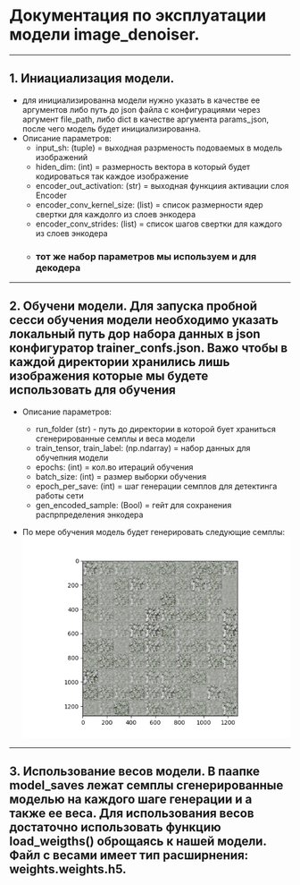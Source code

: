 # Документация по эксплуатации модели image_denoiser.

---
## 1. Иниациализация модели. 
- для инициализированна модели нужно указать в качестве ее аргументов либо путь до json файла с конфигурациями через аргумент file_path, либо dict в качестве аргумента params_json, после чего модель будет инициализированна.
- Описание параметров:
    - input_sh: (tuple) = выходная разрменость подоваемых в модель изображений
    - hiden_dim: (int) = размерность вектора в который будет кодироваться так каждое изображение
    - encoder_out_activation: (str) = выходная функциия активации слоя Encoder
    - encoder_conv_kernel_size: (list) = список размерности ядер свертки для каждолго из слоев энкодера
    - encoder_conv_strides: (list) = список шагов свертки для каждого из слоев энкодера
    - ### тот же набор параметров мы используем и для декодера

---
## 2. Обучени модели. Для запуска пробной сесси обучения модели необходимо указать локальный путь дор набора данных в json конфигуратор trainer_confs.json. Важо чтобы в каждой директории хранились лишь изображения которые мы будете использовать для обучения

- Описание параметров:
    - run_folder (str) - путь до директории в которой бует храниться сгенерированные семплы и веса модели
    - train_tensor, train_label: (np.ndarray) = набор данных для обучепния модели
    - epochs: (int) = кол.во итераций обучения
    - batch_size: (int) = размер выборки обучения
    - epoch_per_save: (int) = шаг генерации семплов для детектинга работы сети
    - gen_encoded_sample: (Bool) = гейт для сохранения распрпределения энкодера

- По мере обучения модель будет генерировать следующие семплы:
    ![alt text](model_saves/generated_samples/generated_samples_3.png)
---

## 3. Использование весов модели. В паапке model_saves лежат семплы сгенерированные моделью на каждого шаге генерации и а также ее веса. Для использования весов достаточно использовать функцию load_weigths() оброщаясь к нашей модели. Файл с весами имеет тип расширнения: weights.weights.h5.

